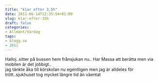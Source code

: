 ```yaml
---
title: "klar efter 3,5h"
date: 2011-06-14T12:35:54+01:00
slug: klar-efter-35h
draft: false
categories:
- Allmänt/Vardag
tags:
- blogg.se
- 2011
---
```

Halloj..sitter på bussen hem frånsjukan nu.. Har Massa att berätta men via mobilen ár det jobbigt..  
jag tänkte åka till körskolan nu egentligen men jag är alldeles för trött..sjukhuset tog mycket längre tid än väentat